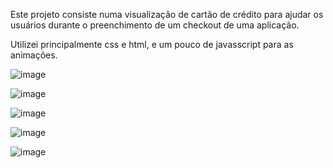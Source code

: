 Este projeto consiste numa visualização de cartão de crédito para ajudar os usuários durante o preenchimento de um checkout de uma aplicação.

Utilizei principalmente css e html, e um pouco de javasscript para as animações.

![image](https://github.com/rodrigokovalski/Animated-Card/assets/56686443/6bd573e4-28a9-4e5f-8416-69fab232ba1a)

![image](https://github.com/rodrigokovalski/Animated-Card/assets/56686443/b76e44f0-ad7d-49d8-b65c-4ede1311315d)

![image](https://github.com/rodrigokovalski/Animated-Card/assets/56686443/1bf7c161-9ccf-459a-9e7b-487a48460539)

![image](https://github.com/rodrigokovalski/Animated-Card/assets/56686443/69edbc01-b6eb-4e4a-abb2-1295fd3084ab)

![image](https://github.com/rodrigokovalski/Animated-Card/assets/56686443/03c22e4c-a12d-4fae-a24c-677cd1036e02)
